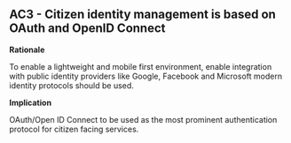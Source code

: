 ## AC3 - Citizen identity management is based on OAuth and OpenID Connect

**Rationale**

To enable a lightweight and mobile first environment, enable integration with public
identity providers like Google, Facebook and Microsoft modern identity protocols
should be used.

**Implication**

OAuth/Open ID Connect to be used as the most prominent authentication protocol for citizen
facing services.
